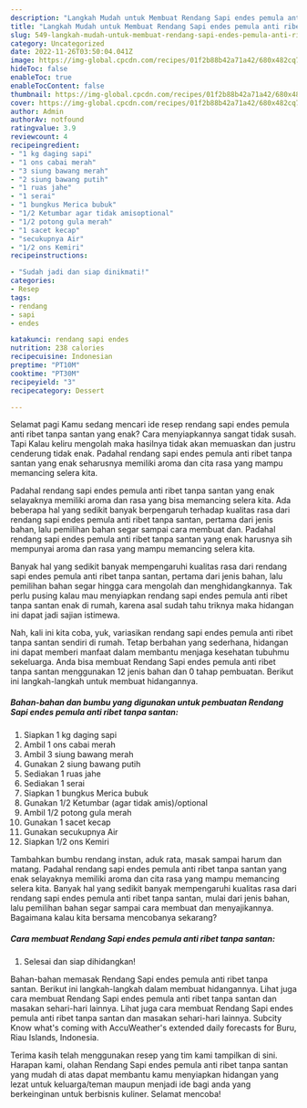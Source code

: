```yaml
---
description: "Langkah Mudah untuk Membuat Rendang Sapi endes pemula anti ribet tanpa santan Menu Buat lebaran"
title: "Langkah Mudah untuk Membuat Rendang Sapi endes pemula anti ribet tanpa santan Menu Buat lebaran"
slug: 549-langkah-mudah-untuk-membuat-rendang-sapi-endes-pemula-anti-ribet-tanpa-santan-menu-buat-lebaran
category: Uncategorized
date: 2022-11-26T03:50:04.041Z
image: https://img-global.cpcdn.com/recipes/01f2b88b42a71a42/680x482cq70/rendang-sapi-endes-pemula-anti-ribet-tanpa-santan-foto-resep-utama.jpg
hideToc: false
enableToc: true
enableTocContent: false
thumbnail: https://img-global.cpcdn.com/recipes/01f2b88b42a71a42/680x482cq70/rendang-sapi-endes-pemula-anti-ribet-tanpa-santan-foto-resep-utama.jpg
cover: https://img-global.cpcdn.com/recipes/01f2b88b42a71a42/680x482cq70/rendang-sapi-endes-pemula-anti-ribet-tanpa-santan-foto-resep-utama.jpg
author: Admin
authorAv: notfound
ratingvalue: 3.9
reviewcount: 4
recipeingredient:
- "1 kg daging sapi"
- "1 ons cabai merah"
- "3 siung bawang merah"
- "2 siung bawang putih"
- "1 ruas jahe"
- "1 serai"
- "1 bungkus Merica bubuk"
- "1/2 Ketumbar agar tidak amisoptional"
- "1/2 potong gula merah"
- "1 sacet kecap"
- "secukupnya Air"
- "1/2 ons Kemiri"
recipeinstructions:

- "Sudah jadi dan siap dinikmati!"
categories:
- Resep
tags:
- rendang
- sapi
- endes

katakunci: rendang sapi endes 
nutrition: 238 calories
recipecuisine: Indonesian
preptime: "PT10M"
cooktime: "PT30M"
recipeyield: "3"
recipecategory: Dessert

---
```



Selamat pagi Kamu sedang mencari ide resep rendang sapi endes pemula anti ribet tanpa santan yang enak? Cara menyiapkannya sangat tidak susah. Tapi Kalau keliru mengolah maka hasilnya tidak akan memuaskan dan justru cenderung tidak enak. Padahal rendang sapi endes pemula anti ribet tanpa santan yang enak seharusnya memiliki aroma dan cita rasa yang mampu memancing selera kita.


Padahal rendang sapi endes pemula anti ribet tanpa santan yang enak selayaknya memiliki aroma dan rasa yang bisa memancing selera kita. Ada beberapa hal yang sedikit banyak berpengaruh terhadap kualitas rasa dari rendang sapi endes pemula anti ribet tanpa santan, pertama dari jenis bahan, lalu pemilihan bahan segar sampai cara membuat dan. Padahal rendang sapi endes pemula anti ribet tanpa santan yang enak harusnya sih mempunyai aroma dan rasa yang mampu memancing selera kita.

Banyak hal yang sedikit banyak mempengaruhi kualitas rasa dari rendang sapi endes pemula anti ribet tanpa santan, pertama dari jenis bahan, lalu pemilihan bahan segar hingga cara mengolah dan menghidangkannya. Tak perlu pusing kalau mau menyiapkan rendang sapi endes pemula anti ribet tanpa santan enak di rumah, karena asal sudah tahu triknya maka hidangan ini dapat jadi sajian istimewa.


Nah, kali ini kita coba, yuk, variasikan rendang sapi endes pemula anti ribet tanpa santan sendiri di rumah. Tetap berbahan yang sederhana, hidangan ini dapat memberi manfaat dalam membantu menjaga kesehatan tubuhmu sekeluarga. Anda bisa membuat Rendang Sapi endes pemula anti ribet tanpa santan menggunakan 12 jenis bahan dan 0 tahap pembuatan. Berikut ini langkah-langkah untuk membuat hidangannya.

<!--inarticleads1-->

##### Bahan-bahan dan bumbu yang digunakan untuk pembuatan Rendang Sapi endes pemula anti ribet tanpa santan:

1. Siapkan 1 kg daging sapi
1. Ambil 1 ons cabai merah
1. Ambil 3 siung bawang merah
1. Gunakan 2 siung bawang putih
1. Sediakan 1 ruas jahe
1. Sediakan 1 serai
1. Siapkan 1 bungkus Merica bubuk
1. Gunakan 1/2 Ketumbar (agar tidak amis)/optional
1. Ambil 1/2 potong gula merah
1. Gunakan 1 sacet kecap
1. Gunakan secukupnya Air
1. Siapkan 1/2 ons Kemiri


Tambahkan bumbu rendang instan, aduk rata, masak sampai harum dan matang. Padahal rendang sapi endes pemula anti ribet tanpa santan yang enak selayaknya memiliki aroma dan cita rasa yang mampu memancing selera kita. Banyak hal yang sedikit banyak mempengaruhi kualitas rasa dari rendang sapi endes pemula anti ribet tanpa santan, mulai dari jenis bahan, lalu pemilihan bahan segar sampai cara membuat dan menyajikannya. Bagaimana kalau kita bersama mencobanya sekarang? 

<!--inarticleads2-->

##### Cara membuat Rendang Sapi endes pemula anti ribet tanpa santan:


1. Selesai dan siap dihidangkan!

Bahan-bahan memasak Rendang Sapi endes pemula anti ribet tanpa santan. Berikut ini langkah-langkah dalam membuat hidangannya. Lihat juga cara membuat Rendang Sapi endes pemula anti ribet tanpa santan dan masakan sehari-hari lainnya. Lihat juga cara membuat Rendang Sapi endes pemula anti ribet tanpa santan dan masakan sehari-hari lainnya. Subcity Know what&#39;s coming with AccuWeather&#39;s extended daily forecasts for Buru, Riau Islands, Indonesia. 

Terima kasih telah menggunakan resep yang tim kami tampilkan di sini. Harapan kami, olahan Rendang Sapi endes pemula anti ribet tanpa santan yang mudah di atas dapat membantu kamu menyiapkan hidangan yang lezat untuk keluarga/teman maupun menjadi ide bagi anda yang berkeinginan untuk berbisnis kuliner. Selamat mencoba!
